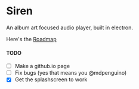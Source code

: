 # Siren
An album art focused audio player, built in electron.

Here's the [Roadmap](https://trello.com/b/3ptpLwwU/siren-music-player)

#### TODO
- [ ] Make a github.io page
- [ ] Fix bugs (yes that means you @mdpenguino)
- [x] Get the splashscreen to work
